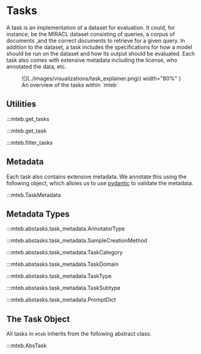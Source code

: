 # Tasks

A task is an implementation of a dataset for evaluation. It could, for instance, be the MIRACL dataset consisting of queries, a corpus of documents
,and the correct documents to retrieve for a given query. In addition to the dataset, a task includes the specifications for how a model should be run on the dataset and how its output should be evaluated. Each task also comes with extensive metadata including the license, who annotated the data, etc.

<figure markdown="span">
    ![](../images/visualizations/task_explainer.png){ width="80%" }
    <figcaption>An overview of the tasks within `mteb`</figcaption>
</figure>

## Utilities

:::mteb.get_tasks

:::mteb.get_task

:::mteb.filter_tasks

## Metadata

Each task also contains extensive metadata. We annotate this using the following object, which allows us to use [pydantic](https://docs.pydantic.dev/latest/) to validate the metadata.

:::mteb.TaskMetadata

## Metadata Types

:::mteb.abstasks.task_metadata.AnnotatorType

:::mteb.abstasks.task_metadata.SampleCreationMethod

:::mteb.abstasks.task_metadata.TaskCategory

:::mteb.abstasks.task_metadata.TaskDomain

:::mteb.abstasks.task_metadata.TaskType

:::mteb.abstasks.task_metadata.TaskSubtype

:::mteb.abstasks.task_metadata.PromptDict


## The Task Object

All tasks in `mteb` inherits from the following abstract class.


:::mteb.AbsTask
<!--
TODO: we probably need to hide some of the method and potentially add a docstring to the class.
-->
